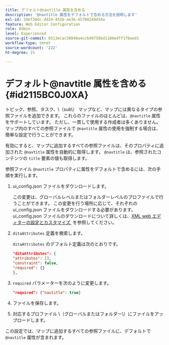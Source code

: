 ```yaml
---
title: デフォルト@navtitle 属性を含める
description: '@navtitle 属性をデフォルトで含める方法を説明します'
exl-id: 3def20dc-dd24-4526-ae36-45708249d34a
feature: Web Editor Configuration
role: Admin
level: Experienced
source-git-commit: 0513ecac38840a4cc649758bd1180edff1f8aed1
workflow-type: tm+mt
source-wordcount: '222'
ht-degree: 1%

---
```


# デフォルト@navtitle 属性を含める {#id2115BC0J0XA}

トピック、参照、タスク、\（sub\） マップなど、マップには異なるタイプの参照ファイルを追加できます。 これらのファイルのほとんどは、`@navtitle` 属性をサポートしています。 ただし、一貫して使用する作成者は多くありません。 マップ内のすべての参照ファイルで `@navtitle` 属性の使用を強制する場合は、簡単な設定で行うことができます。

有効にすると、マップに追加するすべての参照ファイルは、そのプロパティに追加された `@navtitle` 属性を自動的に取得します。 `@navtitle` は、参照されたコンテンツの `title` 要素の値も取得します。

参照ファイル `@navtitle` プロパティに属性をデフォルトで含めるには、次の手順を実行します。

1. ui\_config.json ファイルをダウンロードします。

   この変更は、グローバルレベルまたはフォルダーレベルのプロファイルで行うことができます。 この変更を行う場所に応じて、それぞれの ui\_config.json ファイルをダウンロードする必要があります。 ui\_config.json ファイルのダウンロードについて詳しくは、[XML web エディターの設定とカスタマイズ &#x200B;](conf-folder-level.md#id2065G300O5Z) を参照してください。

1. `ditaAttributes` 定義を検索します。

   `ditaAttributes` のデフォルト定義は次のとおりです。

   ```json
   "ditaAttributes": {
   "attributes": [],
   "constraint": false,
   "required": {}
   },
   ```

1. `required` パラメーターを次のように変更します。

   ```json
   "required": {"navtitle": true}
   ```

1. ファイルを保存します。

1. 対応するプロファイル \（グローバルまたはフォルダー\）にファイルをアップロードします。


この設定では、マップに追加するすべての参照ファイルに、デフォルトで `@navtitle` 属性が含まれます。
